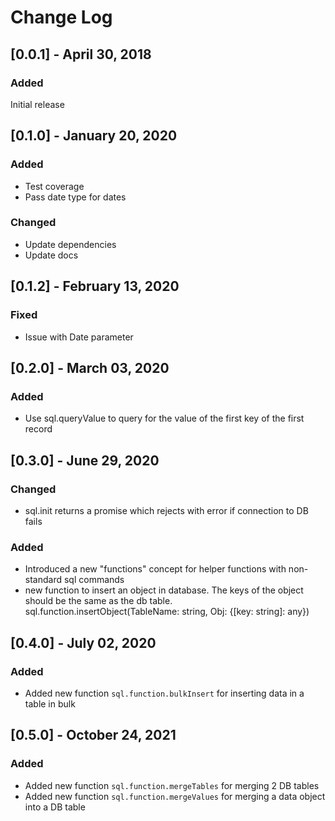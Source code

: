 # Change Log

## [0.0.1] - April 30, 2018

### Added

Initial release

## [0.1.0] - January 20, 2020

### Added

-   Test coverage
-   Pass date type for dates

### Changed

-   Update dependencies
-   Update docs

## [0.1.2] - February 13, 2020

### Fixed

-   Issue with Date parameter

## [0.2.0] - March 03, 2020

### Added

-   Use sql.queryValue to query for the value of the first key of the first record

## [0.3.0] - June 29, 2020

### Changed

-   sql.init returns a promise which rejects with error if connection to DB fails

### Added

-   Introduced a new "functions" concept for helper functions with non-standard sql commands
-   new function to insert an object in database. The keys of the object should be the same as the db table. sql.function.insertObject(TableName: string, Obj: {[key: string]: any})

## [0.4.0] - July 02, 2020

### Added

-   Added new function `sql.function.bulkInsert` for inserting data in a table in bulk

## [0.5.0] - October 24, 2021

### Added

-   Added new function `sql.function.mergeTables` for merging 2 DB tables
-   Added new function `sql.function.mergeValues` for merging a data object into a DB table
